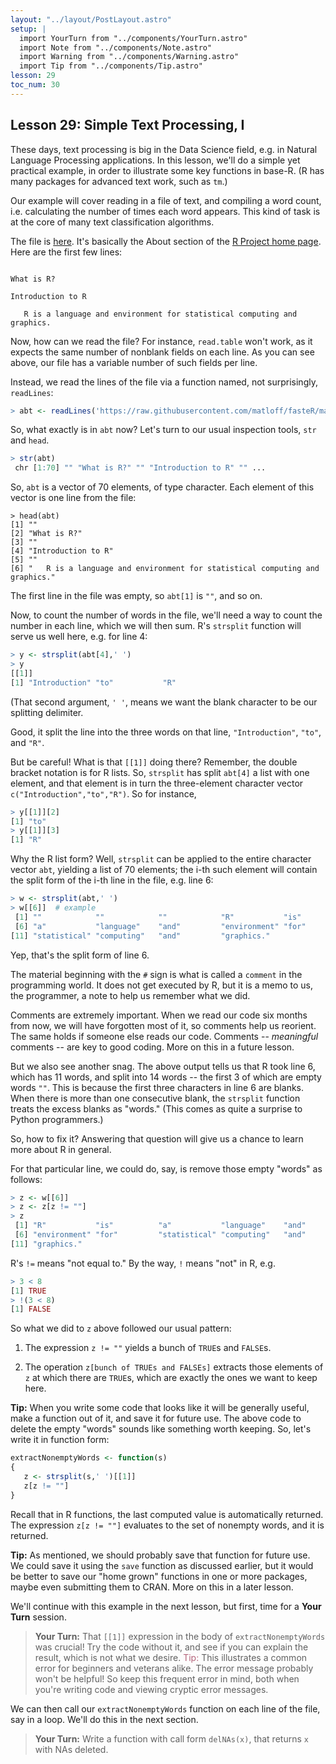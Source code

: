 ```yaml
---
layout: "../layout/PostLayout.astro"
setup: | 
  import YourTurn from "../components/YourTurn.astro"
  import Note from "../components/Note.astro"
  import Warning from "../components/Warning.astro"
  import Tip from "../components/Tip.astro"
lesson: 29
toc_num: 30
---
```

 
## <a name="txt"> </a> Lesson 29:  Simple Text Processing, I

These days, text processing is big in the Data Science field, e.g. in
Natural Language Processing applications.  In this lesson, we'll do a
simple yet practical example, in order to illustrate some key functions
in base-R.  (R has many packages for advanced text work, such as `tm`.)

Our example will cover reading in a file of text, and compiling a word
count, i.e. calculating the number of times each word appears.  This
kind of task is at the core of many text classification algorithms.

The file is
[here](https://raw.githubusercontent.com/matloff/fasteR/master/data/aboutR.txt).
It's basically the About section of the [R Project home
page](https://www.r-project.org/).  Here are the first few lines:

```

What is R?

Introduction to R

   R is a language and environment for statistical computing and graphics.
```

Now, how can we read the file?  For instance, `read.table` won't work,
as it expects the same number of nonblank fields on each line.  As you
can see above, our file has a variable number of such fields per line.

Instead, we read the lines of the file via a function named, not
surprisingly, `readLines`:

``` r
> abt <- readLines('https://raw.githubusercontent.com/matloff/fasteR/master/data/aboutR.txt')
```

So, what exactly is in `abt` now?  Let's turn to our usual inspection
tools, `str` and `head`.

``` r
> str(abt)
 chr [1:70] "" "What is R?" "" "Introduction to R" "" ...
```

So, `abt` is a vector of 70 elements, of type character.  Each element
of this vector is one line from the file:

```
> head(abt)
[1] ""                                                                          
[2] "What is R?"                                                                
[3] ""                                                                          
[4] "Introduction to R"                                                         
[5] ""                                                                          
[6] "   R is a language and environment for statistical computing and graphics."
```

The first line in the file was empty, so `abt[1]` is `""`, and so on.

Now, to count the number of words in the file, we'll need a way to count
the number in each line, which we will then sum.  R's `strsplit`
function will serve us well here, e.g. for line 4:

``` r
> y <- strsplit(abt[4],' ')
> y
[[1]]
[1] "Introduction" "to"           "R"   
```

(That second argument, `' '`, means we want the blank character to be our
splitting delimiter.

Good, it split the line into the three words on that line,
`"Introduction"`, `"to"`, and `"R"`.  

But be careful!  What is that `[[1]]` doing there?  Remember, the double
bracket notation is for R lists.  So, `strsplit` has split `abt[4]`
a list with one element, and that element is in turn the three-element
character vector `c("Introduction","to","R")`.  So for instance,

``` r
> y[[1]][2]
[1] "to"
> y[[1]][3]
[1] "R"
```

Why the R list form?  Well, `strsplit` can be applied to the entire
character vector `abt`, yielding a list of 70 elements; the i-th such
element will contain the split form of the i-th line in the file, e.g.
line 6:

``` r
> w <- strsplit(abt,' ')
> w[[6]]  # example
 [1] ""            ""            ""            "R"           "is"         
 [6] "a"           "language"    "and"         "environment" "for"        
[11] "statistical" "computing"   "and"         "graphics."  
```

Yep, that's the split form of line 6.

The material beginning with the `#` sign is what is called a `comment` in
the programming world.  It does not get executed by R, but it is a memo
to us, the programmer, a note to help us remember what we did.  

Comments are extremely important.  When we read our code six months from
now, we will have forgotten most of it, so comments help us reorient.
The same holds if someone else reads our code.  Comments -- *meaningful*
comments -- are key to good coding.  More on this in a future lesson.

But we also see another snag.  The above output tells us that R took
line 6, which has 11 words, and split into 14 words -- the first 3 of
which are empty words `""`.  This is because the first three characters in
line 6 are blanks.  When there is more than one consecutive blank, 
the `strsplit` function treats the excess blanks as
"words."  (This comes as quite a surprise to Python programmers.)

So, how to fix it?  Answering that question will give us a chance to
learn more about R in general.

For that particular line, we could do, say, is remove those empty
"words" as follows:

``` r
> z <- w[[6]]
> z <- z[z != ""]
> z
 [1] "R"           "is"          "a"           "language"    "and"        
 [6] "environment" "for"         "statistical" "computing"   "and"        
[11] "graphics."  
```

R's `!=` means "not equal to."  By the way, `!` means "not" in R, e.g.

``` r
> 3 < 8
[1] TRUE
> !(3 < 8)
[1] FALSE
```

So what we did to `z` above followed our usual pattern: 

1.  The expression `z != ""` yields a bunch of `TRUE`s and `FALSE`s.

2.  The operation `z[bunch of TRUEs and FALSEs]` extracts those
    elements of `z` at which there are `TRUE`s, which are exactly the
ones we want to keep here.

<Tip>

**Tip:**
When you write some code that looks like it will be generally useful,
make a function out of it, and save it for future use.  The above code
to delete the empty "words" sounds like something worth keeping.  So,
let's write it in function form:


``` r
extractNonemptyWords <- function(s) 
{
   z <- strsplit(s,' ')[[1]]
   z[z != ""]
}
```

Recall that in R functions, the last computed value is automatically
returned.  The expression `z[z != ""]` evaluates to the set of
nonempty words, and it is returned.

</Tip>


<Tip>

**Tip:**
As mentioned, we should probably save that function for future use.
We could save it using the `save` function as discussed earlier, but it
would be better to save our "home grown" functions in one or more
packages, maybe even submitting them to CRAN.  More on this in a later
lesson.

</Tip>

We'll continue with this example in the next lesson, but first, time for
a **Your Turn** session.

<YourTurn>

> **Your Turn:** That `[[1]]` expression in the body of
> `extractNonemptyWords` was crucial!  Try the code without it, and
> see if you can explain the result, which is not what we desire.
> <span style="color: #b4637a;">Tip:</span>  This illustrates a common error
> for beginners and veterans alike.  The error message probably won't be
> helpful!  So keep this frequent error in mind, both when you're
> writing code and viewing cryptic error messages.

</YourTurn>

We can then call our `extractNonemptyWords` function on each line of
the file, say in a loop.  We'll do this in the next section.

<YourTurn>

> **Your Turn:** Write a function with call form `delNAs(x)`, that
> returns `x` with NAs deleted.  

</YourTurn>
